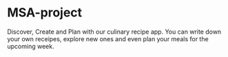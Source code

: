 # MSA-project
Discover, Create and Plan with our culinary recipe app. You can write down your own receipes, explore new ones and even plan your meals for the upcoming week.
